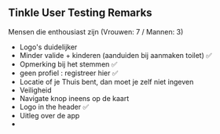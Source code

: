## Tinkle User Testing Remarks

Mensen die enthousiast zijn  (Vrouwen: 7 / Mannen: 3)

- Logo's duidelijker
- Minder valide + kinderen (aanduiden bij aanmaken toilet) :white_check_mark: 
- Opmerking bij het stemmen :white_check_mark: 
- geen profiel : registreer hier :white_check_mark: 
- Locatie of je Thuis bent, dan moet je zelf niet ingeven
- Veiligheid
- Navigate knop ineens op de kaart
- Logo in the header :white_check_mark: 
- Uitleg over de app
- 



